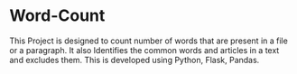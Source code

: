 # Word-Count
This Project is designed to count number of words that are present in a file or a paragraph. It also Identifies the common words and articles in a text and excludes them. This is developed using Python, Flask, Pandas.
